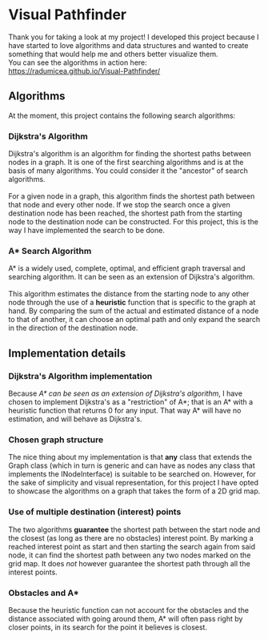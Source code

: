# Visual Pathfinder
Thank you for taking a look at my project! I developed this project because I have started to love algorithms and data structures and wanted to create something that would help me and others better visualize them.\
You can see the algorithms in action here: https://radumicea.github.io/Visual-Pathfinder/

## Algorithms
At the moment, this project contains the following search algorithms:
### Dijkstra's Algorithm
Dijkstra's algorithm is an algorithm for finding the shortest paths between nodes in a graph. It is one of the first searching algorithms and is at the basis of many algorithms.  You could consider it the "ancestor" of search algorithms.\
\
For a given node in a graph, this algorithm finds the shortest path between that node and every other node. If we stop the search once a given destination node has been reached, the shortest path from the starting node to the destination node can be constructed. For this project, this is the way I have implemented the search to be done.
### A* Search Algorithm
A* is a widely used, complete, optimal, and efficient graph traversal and searching algorithm. It can be seen as an extension of Dijkstra's algorithm.\
\
This algorithm estimates the distance from the starting node to any other node through the use of a __heuristic__ function that is specific to the graph at hand. By comparing the sum of the actual and estimated distance of a node to that of another, it can choose an optimal path and only expand the search in the direction of the destination node.

## Implementation details
### Dijkstra's Algorithm implementation
Because _A* can be seen as an extension of Dijkstra's algorithm_, I have chosen to implement Dijkstra's as a "restriction" of A*; that is an A* with a heuristic function that returns 0 for any input. That way A* will have no estimation, and will behave as Dijkstra's.
### Chosen graph structure
The nice thing about my implementation is that __any__ class that extends the Graph class (which in turn is generic and can have as nodes any class that implements the INodeInterface) is suitable to be searched on. However, for the sake of simplicity and visual representation, for this project I have opted to showcase the algorithms on a graph that takes the form of a 2D grid map.
### Use of multiple destination (interest) points
The two algorithms __guarantee__ the shortest path between the start node and the closest (as long as there are no obstacles) interest point. By marking a reached interest point as start and then starting the search again from said node, it can find the shortest path between any two nodes marked on the grid map. It does _not_ however guarantee the shortest path through all the interest points.
### Obstacles and A*
Because the heuristic function can not account for the obstacles and the distance associated with going around them, A* will often pass right by closer points, in its search for the point it believes is closest.
